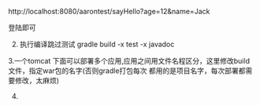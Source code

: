 http://localhost:8080/aarontest/sayHello?age=12&name=Jack

登陆即可

2.  执行编译跳过测试
gradle build -x test -x javadoc

3.一个tomcat 下面可以部署多个应用,应用之间用文件名程区分，这里修改build文件，指定war包的名字(否则gradle打包每次
都用的是项目名字，每次部署都需要修改，太麻烦)

4.